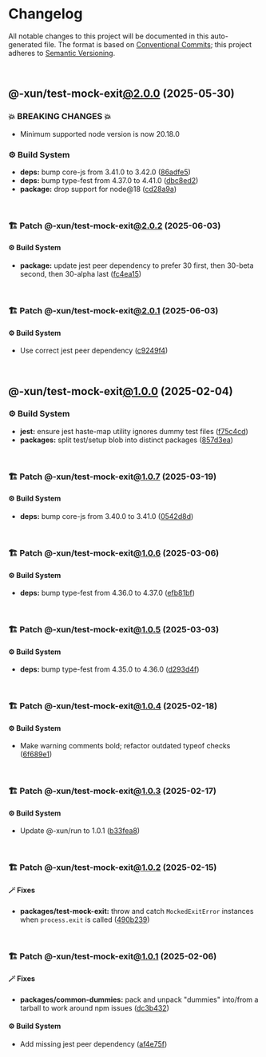 # Changelog

All notable changes to this project will be documented in this auto-generated
file. The format is based on [Conventional Commits][1];
this project adheres to [Semantic Versioning][2].

<br />

## @-xun/test-mock-exit[@2.0.0][3] (2025-05-30)

### 💥 BREAKING CHANGES 💥

- Minimum supported node version is now 20.18.0

### ⚙️ Build System

- **deps:** bump core-js from 3.41.0 to 3.42.0 ([86adfe5][4])
- **deps:** bump type-fest from 4.37.0 to 4.41.0 ([dbc8ed2][5])
- **package:** drop support for node\@18 ([cd28a9a][6])

<br />

### 🏗️ Patch @-xun/test-mock-exit[@2.0.2][7] (2025-06-03)

#### ⚙️ Build System

- **package:** update jest peer dependency to prefer 30 first, then 30-beta second, then 30-alpha last ([fc4ea15][8])

<br />

### 🏗️ Patch @-xun/test-mock-exit[@2.0.1][9] (2025-06-03)

#### ⚙️ Build System

- Use correct jest peer dependency ([c9249f4][10])

<br />

## @-xun/test-mock-exit[@1.0.0][11] (2025-02-04)

### ⚙️ Build System

- **jest:** ensure jest haste-map utility ignores dummy test files ([f75c4cd][12])
- **packages:** split test/setup blob into distinct packages ([857d3ea][13])

<br />

### 🏗️ Patch @-xun/test-mock-exit[@1.0.7][14] (2025-03-19)

#### ⚙️ Build System

- **deps:** bump core-js from 3.40.0 to 3.41.0 ([0542d8d][15])

<br />

### 🏗️ Patch @-xun/test-mock-exit[@1.0.6][16] (2025-03-06)

#### ⚙️ Build System

- **deps:** bump type-fest from 4.36.0 to 4.37.0 ([efb81bf][17])

<br />

### 🏗️ Patch @-xun/test-mock-exit[@1.0.5][18] (2025-03-03)

#### ⚙️ Build System

- **deps:** bump type-fest from 4.35.0 to 4.36.0 ([d293d4f][19])

<br />

### 🏗️ Patch @-xun/test-mock-exit[@1.0.4][20] (2025-02-18)

#### ⚙️ Build System

- Make warning comments bold; refactor outdated typeof checks ([6f689e1][21])

<br />

### 🏗️ Patch @-xun/test-mock-exit[@1.0.3][22] (2025-02-17)

#### ⚙️ Build System

- Update @-xun/run to 1.0.1 ([b33fea8][23])

<br />

### 🏗️ Patch @-xun/test-mock-exit[@1.0.2][24] (2025-02-15)

#### 🪄 Fixes

- **packages/test-mock-exit:** throw and catch `MockedExitError` instances when `process.exit` is called ([490b239][25])

<br />

### 🏗️ Patch @-xun/test-mock-exit[@1.0.1][26] (2025-02-06)

#### 🪄 Fixes

- **packages/common-dummies:** pack and unpack "dummies" into/from a tarball to work around npm issues ([dc3b432][27])

#### ⚙️ Build System

- Add missing jest peer dependency ([af4e75f][28])

[1]: https://conventionalcommits.org
[2]: https://semver.org
[3]: https://github.com/Xunnamius/test-utils/compare/@-xun/test-mock-exit@1.0.7...@-xun/test-mock-exit@2.0.0
[4]: https://github.com/Xunnamius/test-utils/commit/86adfe5d59a20f8847bbc872e049bddde17dbfa0
[5]: https://github.com/Xunnamius/test-utils/commit/dbc8ed2114ee6bca9861aff75ba69dfcb3274d75
[6]: https://github.com/Xunnamius/test-utils/commit/cd28a9a0a06981edb7d180139ceb629dc4313139
[7]: https://github.com/Xunnamius/test-utils/compare/@-xun/test-mock-exit@2.0.1...@-xun/test-mock-exit@2.0.2
[8]: https://github.com/Xunnamius/test-utils/commit/fc4ea1561ab0eb466639e76ecec9142647b7bdae
[9]: https://github.com/Xunnamius/test-utils/compare/@-xun/test-mock-exit@2.0.0...@-xun/test-mock-exit@2.0.1
[10]: https://github.com/Xunnamius/test-utils/commit/c9249f4ac0db649fa05aa28798447a40ec9c9fad
[11]: https://github.com/Xunnamius/test-utils/compare/857d3eac80084608a88cbc27476cbe23e155ce7d...@-xun/test-mock-exit@1.0.0
[12]: https://github.com/Xunnamius/test-utils/commit/f75c4cd929f5d1720d466436ad2ee5c68cced170
[13]: https://github.com/Xunnamius/test-utils/commit/857d3eac80084608a88cbc27476cbe23e155ce7d
[14]: https://github.com/Xunnamius/test-utils/compare/@-xun/test-mock-exit@1.0.6...@-xun/test-mock-exit@1.0.7
[15]: https://github.com/Xunnamius/test-utils/commit/0542d8d7d369bcd04859fd37099a2f3afad247d4
[16]: https://github.com/Xunnamius/test-utils/compare/@-xun/test-mock-exit@1.0.5...@-xun/test-mock-exit@1.0.6
[17]: https://github.com/Xunnamius/test-utils/commit/efb81bfa8d064a55323cdda06d970e1322b41bc9
[18]: https://github.com/Xunnamius/test-utils/compare/@-xun/test-mock-exit@1.0.4...@-xun/test-mock-exit@1.0.5
[19]: https://github.com/Xunnamius/test-utils/commit/d293d4fb8cc744ba92e7b59bed5922cf665dd22c
[20]: https://github.com/Xunnamius/test-utils/compare/@-xun/test-mock-exit@1.0.3...@-xun/test-mock-exit@1.0.4
[21]: https://github.com/Xunnamius/test-utils/commit/6f689e10efcbac51bda6c5db872d36185d578002
[22]: https://github.com/Xunnamius/test-utils/compare/@-xun/test-mock-exit@1.0.2...@-xun/test-mock-exit@1.0.3
[23]: https://github.com/Xunnamius/test-utils/commit/b33fea8db53369e4e821d273ed05fd0d4c91b749
[24]: https://github.com/Xunnamius/test-utils/compare/@-xun/test-mock-exit@1.0.1...@-xun/test-mock-exit@1.0.2
[25]: https://github.com/Xunnamius/test-utils/commit/490b2391ca8d8d22bc076075033446778cf4b496
[26]: https://github.com/Xunnamius/test-utils/compare/@-xun/test-mock-exit@1.0.0...@-xun/test-mock-exit@1.0.1
[27]: https://github.com/Xunnamius/test-utils/commit/dc3b432f6d15898a8396cf56c73f03cafcecb7a9
[28]: https://github.com/Xunnamius/test-utils/commit/af4e75f9b436c758cd44a902f489c5640d8b2b47
